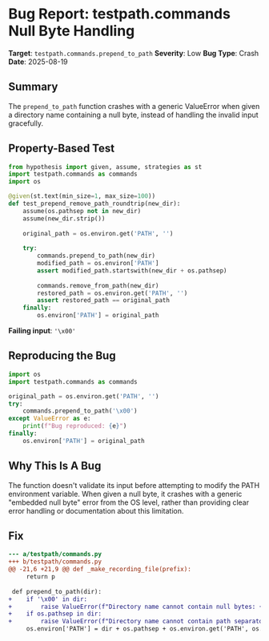 # Bug Report: testpath.commands Null Byte Handling

**Target**: `testpath.commands.prepend_to_path`
**Severity**: Low
**Bug Type**: Crash
**Date**: 2025-08-19

## Summary

The `prepend_to_path` function crashes with a generic ValueError when given a directory name containing a null byte, instead of handling the invalid input gracefully.

## Property-Based Test

```python
from hypothesis import given, assume, strategies as st
import testpath.commands as commands
import os

@given(st.text(min_size=1, max_size=100))
def test_prepend_remove_path_roundtrip(new_dir):
    assume(os.pathsep not in new_dir)
    assume(new_dir.strip())
    
    original_path = os.environ.get('PATH', '')
    
    try:
        commands.prepend_to_path(new_dir)
        modified_path = os.environ['PATH']
        assert modified_path.startswith(new_dir + os.pathsep)
        
        commands.remove_from_path(new_dir)
        restored_path = os.environ.get('PATH', '')
        assert restored_path == original_path
    finally:
        os.environ['PATH'] = original_path
```

**Failing input**: `'\x00'`

## Reproducing the Bug

```python
import os
import testpath.commands as commands

original_path = os.environ.get('PATH', '')
try:
    commands.prepend_to_path('\x00')
except ValueError as e:
    print(f"Bug reproduced: {e}")
finally:
    os.environ['PATH'] = original_path
```

## Why This Is A Bug

The function doesn't validate its input before attempting to modify the PATH environment variable. When given a null byte, it crashes with a generic "embedded null byte" error from the OS level, rather than providing clear error handling or documentation about this limitation.

## Fix

```diff
--- a/testpath/commands.py
+++ b/testpath/commands.py
@@ -21,6 +21,9 @@ def _make_recording_file(prefix):
     return p
 
 def prepend_to_path(dir):
+    if '\x00' in dir:
+        raise ValueError(f"Directory name cannot contain null bytes: {dir!r}")
+    if os.pathsep in dir:
+        raise ValueError(f"Directory name cannot contain path separator {os.pathsep!r}: {dir!r}")
     os.environ['PATH'] = dir + os.pathsep + os.environ.get('PATH', os.defpath)
```